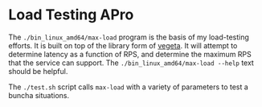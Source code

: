 # Load Testing APro

The `./bin_linux_amd64/max-load` program is the basis of my
load-testing efforts.  It is built on top of the library form of
[vegeta][].  It will attempt to determine latency as a function of
RPS, and determine the maximum RPS that the service can support.  The
`./bin_linux_amd64/max-load --help` text should be helpful.

[vegeta]: https://github.com/tsenart/vegeta

The `./test.sh` script calls `max-load` with a variety of parameters
to test a buncha situations.
